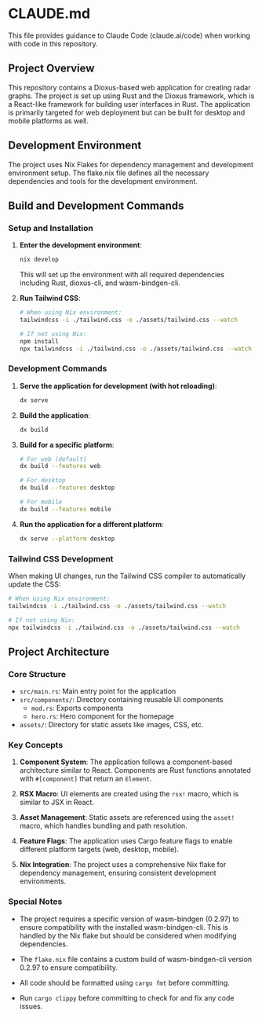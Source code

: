 # CLAUDE.md

This file provides guidance to Claude Code (claude.ai/code) when working with code in this repository.

## Project Overview

This repository contains a Dioxus-based web application for creating radar graphs. The project is set up using Rust and the Dioxus framework, which is a React-like framework for building user interfaces in Rust. The application is primarily targeted for web deployment but can be built for desktop and mobile platforms as well.

## Development Environment

The project uses Nix Flakes for dependency management and development environment setup. The flake.nix file defines all the necessary dependencies and tools for the development environment.

## Build and Development Commands

### Setup and Installation

1. **Enter the development environment**:
   ```bash
   nix develop
   ```
   This will set up the environment with all required dependencies including Rust, dioxus-cli, and wasm-bindgen-cli.

2. **Run Tailwind CSS**:
   ```bash
   # When using Nix environment:
   tailwindcss -i ./tailwind.css -o ./assets/tailwind.css --watch
   
   # If not using Nix:
   npm install
   npx tailwindcss -i ./tailwind.css -o ./assets/tailwind.css --watch
   ```

### Development Commands

1. **Serve the application for development (with hot reloading)**:
   ```bash
   dx serve
   ```

2. **Build the application**:
   ```bash
   dx build
   ```

3. **Build for a specific platform**:
   ```bash
   # For web (default)
   dx build --features web
   
   # For desktop
   dx build --features desktop
   
   # For mobile
   dx build --features mobile
   ```

4. **Run the application for a different platform**:
   ```bash
   dx serve --platform desktop
   ```

### Tailwind CSS Development

When making UI changes, run the Tailwind CSS compiler to automatically update the CSS:
```bash
# When using Nix environment:
tailwindcss -i ./tailwind.css -o ./assets/tailwind.css --watch

# If not using Nix:
npx tailwindcss -i ./tailwind.css -o ./assets/tailwind.css --watch
```

## Project Architecture

### Core Structure

- `src/main.rs`: Main entry point for the application
- `src/components/`: Directory containing reusable UI components
  - `mod.rs`: Exports components
  - `hero.rs`: Hero component for the homepage
- `assets/`: Directory for static assets like images, CSS, etc.

### Key Concepts

1. **Component System**: The application follows a component-based architecture similar to React. Components are Rust functions annotated with `#[component]` that return an `Element`.

2. **RSX Macro**: UI elements are created using the `rsx!` macro, which is similar to JSX in React.

3. **Asset Management**: Static assets are referenced using the `asset!` macro, which handles bundling and path resolution.

4. **Feature Flags**: The application uses Cargo feature flags to enable different platform targets (web, desktop, mobile).

5. **Nix Integration**: The project uses a comprehensive Nix flake for dependency management, ensuring consistent development environments.

### Special Notes

- The project requires a specific version of wasm-bindgen (0.2.97) to ensure compatibility with the installed wasm-bindgen-cli. This is handled by the Nix flake but should be considered when modifying dependencies.

- The `flake.nix` file contains a custom build of wasm-bindgen-cli version 0.2.97 to ensure compatibility.

- All code should be formatted using `cargo fmt` before committing.
- Run `cargo clippy` before committing to check for and fix any code issues.